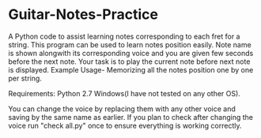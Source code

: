 # Guitar-Notes-Practice
A Python code to assist learning notes corresponding to each fret for a string.
This program can be used to learn notes position easily. Note name is shown alongwith its corresponding voice and you are given few seconds before the next note. Your task is to play the current note before next note is displayed. 
Example Usage- Memorizing all the notes position one by one per string. 

Requirements:
Python 2.7
Windows(I have not tested on any other OS).

You can change the voice by replacing them with any other voice and saving by the same name as earlier.
If you plan to check after changing the voice run "check all.py" once to ensure everything is working correctly.
